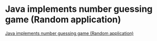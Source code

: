# Java implements number guessing game (Random application)
[Java implements number guessing game (Random application)](https://aiwithcloud.com/2022/09/16/java_implements_number_guessing_game_random_application/)